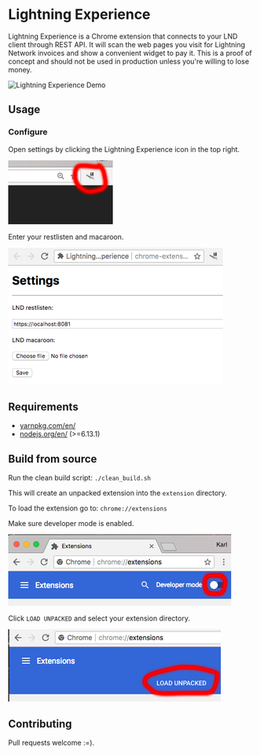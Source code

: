 # Lightning Experience
Lightning Experience is a Chrome extension that connects to your LND client through REST API. It will scan the web pages you visit for Lightning Network invoices and show a convenient widget to pay it. This is a proof of concept and should not be used in production unless you're willing to lose money.

![Lightning Experience Demo](docs/images/le-demo.gif)

## Usage

### Configure
Open settings by clicking the Lightning Experience icon in the top right.

![OPEN SETTINGS](docs/images/open-settings.png)

Enter your restlisten and macaroon.

![ENTER SETTINGS](docs/images/enter-settings.png)

## Requirements
* [yarnpkg.com/en/](https://yarnpkg.com/en/)
* [nodejs.org/en/](https://nodejs.org/en/) (>=6.13.1)

## Build from source
Run the clean build script:
`./clean_build.sh`

This will create an unpacked extension into the `extension` directory.

To load the extension go to:
`chrome://extensions`

Make sure developer mode is enabled.

![DEVELOPER MODE](docs/images/developer-mode.png)

Click `LOAD UNPACKED` and select your extension directory.

![LOAD UNPACKED](docs/images/load-unpacked.png)



## Contributing
Pull requests welcome :=).
